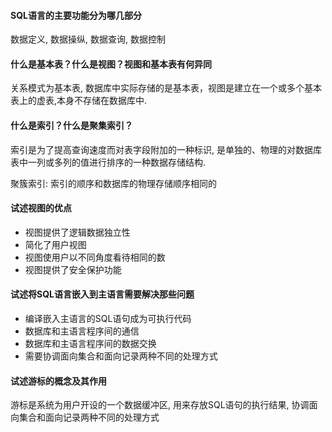 #### SQL语言的主要功能分为哪几部分

数据定义, 数据操纵, 数据查询, 数据控制

#### 什么是基本表？什么是视图？视图和基本表有何异同

关系模式为基本表, 数据库中实际存储的是基本表，视图是建立在一个或多个基本表上的虚表,本身不存储在数据库中.

#### 什么是索引？什么是聚集索引？

索引是为了提高查询速度而对表字段附加的一种标识, 是单独的、物理的对数据库表中一列或多列的值进行排序的一种数据存储结构.

聚簇索引: 索引的顺序和数据库的物理存储顺序相同的

#### 试述视图的优点

+ 视图提供了逻辑数据独立性
+ 简化了用户视图
+ 视图使用户以不同角度看待相同的数
+ 视图提供了安全保护功能

#### 试述将SQL语言嵌入到主语言需要解决那些问题

+ 编译嵌入主语言的SQL语句成为可执行代码
+ 数据库和主语言程序间的通信
+ 数据库和主语言程序间的数据交换
+ 需要协调面向集合和面向记录两种不同的处理方式

#### 试述游标的概念及其作用

游标是系统为用户开设的一个数据缓冲区, 用来存放SQL语句的执行结果, 协调面向集合和面向记录两种不同的处理方式

